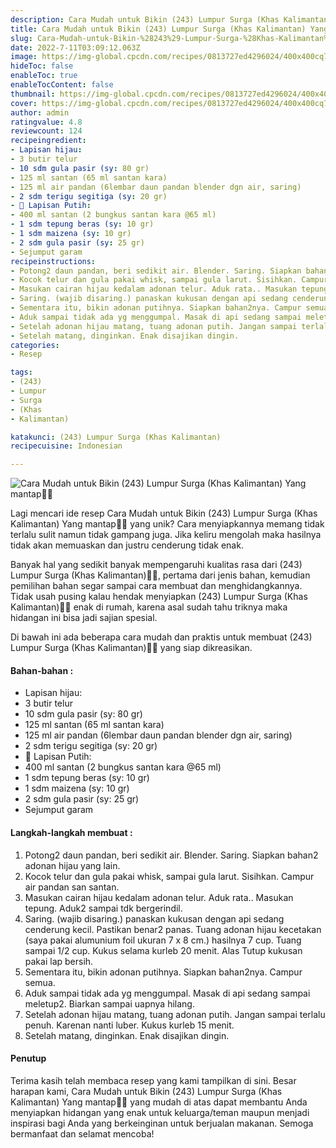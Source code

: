 ```yaml
---
description: Cara Mudah untuk Bikin (243) Lumpur Surga (Khas Kalimantan) Yang mantap"
title: Cara Mudah untuk Bikin (243) Lumpur Surga (Khas Kalimantan) Yang mantap
slug: Cara-Mudah-untuk-Bikin-%28243%29-Lumpur-Surga-%28Khas-Kalimantan%29-Yang-mantap
date: 2022-7-11T03:09:12.063Z
image: https://img-global.cpcdn.com/recipes/0813727ed4296024/400x400cq70/photo.jpg
hideToc: false
enableToc: true
enableTocContent: false
thumbnail: https://img-global.cpcdn.com/recipes/0813727ed4296024/400x400cq70/photo.jpg
cover: https://img-global.cpcdn.com/recipes/0813727ed4296024/400x400cq70/photo.jpg
author: admin
ratingvalue: 4.8
reviewcount: 124
recipeingredient:
- Lapisan hijau:
- 3 butir telur
- 10 sdm gula pasir (sy: 80 gr)
- 125 ml santan (65 ml santan kara)
- 125 ml air pandan (6lembar daun pandan blender dgn air, saring)
- 2 sdm terigu segitiga (sy: 20 gr)
- 🍥 Lapisan Putih:
- 400 ml santan (2 bungkus santan kara @65 ml)
- 1 sdm tepung beras (sy: 10 gr)
- 1 sdm maizena (sy: 10 gr)
- 2 sdm gula pasir (sy: 25 gr)
- Sejumput garam
recipeinstructions:
- Potong2 daun pandan, beri sedikit air. Blender. Saring. Siapkan bahan2 adonan hijau yang lain.
- Kocok telur dan gula pakai whisk, sampai gula larut. Sisihkan. Campur air pandan san santan.
- Masukan cairan hijau kedalam adonan telur. Aduk rata.. Masukan tepung. Aduk2 sampai tdk bergerindil.
- Saring. (wajib disaring.) panaskan kukusan dengan api sedang cenderung kecil. Pastikan benar2 panas. Tuang adonan hijau kecetakan (saya pakai alumunium foil ukuran 7 x 8 cm.) hasilnya 7 cup. Tuang sampai 1/2 cup. Kukus selama kurleb 20 menit. Alas Tutup kukusan pakai lap bersih.
- Sementara itu, bikin adonan putihnya. Siapkan bahan2nya. Campur semua.
- Aduk sampai tidak ada yg menggumpal. Masak di api sedang sampai meletup2. Biarkan sampai uapnya hilang.
- Setelah adonan hijau matang, tuang adonan putih. Jangan sampai terlalu penuh. Karenan nanti luber. Kukus kurleb 15 menit.
- Setelah matang, dinginkan. Enak disajikan dingin.
categories:
- Resep

tags:
- (243)
- Lumpur
- Surga
- (Khas
- Kalimantan)

katakunci: (243) Lumpur Surga (Khas Kalimantan)
recipecuisine: Indonesian

---
```


![Cara Mudah untuk Bikin (243) Lumpur Surga (Khas Kalimantan) Yang mantap👩‍🍳](https://img-global.cpcdn.com/recipes/0813727ed4296024/400x400cq70/photo.jpg)

Lagi mencari ide resep Cara Mudah untuk Bikin (243) Lumpur Surga (Khas Kalimantan) Yang mantap👩‍🍳 yang unik? Cara menyiapkannya memang tidak terlalu sulit namun tidak gampang juga. Jika keliru mengolah maka hasilnya tidak akan memuaskan dan justru cenderung tidak enak.

Banyak hal yang sedikit banyak mempengaruhi kualitas rasa dari (243) Lumpur Surga (Khas Kalimantan)👩‍🍳, pertama dari jenis bahan, kemudian pemilihan bahan segar sampai cara membuat dan menghidangkannya. Tidak usah pusing kalau hendak menyiapkan (243) Lumpur Surga (Khas Kalimantan)👩‍🍳 enak di rumah, karena asal sudah tahu triknya maka hidangan ini bisa jadi sajian spesial.

Di bawah ini ada beberapa cara mudah dan praktis untuk membuat (243) Lumpur Surga (Khas Kalimantan)👩‍🍳 yang siap dikreasikan.

<!--inarticleads1-->

#### Bahan-bahan :

- Lapisan hijau:
- 3 butir telur
- 10 sdm gula pasir (sy: 80 gr)
- 125 ml santan (65 ml santan kara)
- 125 ml air pandan (6lembar daun pandan blender dgn air, saring)
- 2 sdm terigu segitiga (sy: 20 gr)
- 🍥 Lapisan Putih:
- 400 ml santan (2 bungkus santan kara @65 ml)
- 1 sdm tepung beras (sy: 10 gr)
- 1 sdm maizena (sy: 10 gr)
- 2 sdm gula pasir (sy: 25 gr)
- Sejumput garam

<!--inarticleads2-->

#### Langkah-langkah membuat :

1. Potong2 daun pandan, beri sedikit air. Blender. Saring. Siapkan bahan2 adonan hijau yang lain.
1. Kocok telur dan gula pakai whisk, sampai gula larut. Sisihkan. Campur air pandan san santan.
1. Masukan cairan hijau kedalam adonan telur. Aduk rata.. Masukan tepung. Aduk2 sampai tdk bergerindil.
1. Saring. (wajib disaring.) panaskan kukusan dengan api sedang cenderung kecil. Pastikan benar2 panas. Tuang adonan hijau kecetakan (saya pakai alumunium foil ukuran 7 x 8 cm.) hasilnya 7 cup. Tuang sampai 1/2 cup. Kukus selama kurleb 20 menit. Alas Tutup kukusan pakai lap bersih.
1. Sementara itu, bikin adonan putihnya. Siapkan bahan2nya. Campur semua.
1. Aduk sampai tidak ada yg menggumpal. Masak di api sedang sampai meletup2. Biarkan sampai uapnya hilang.
1. Setelah adonan hijau matang, tuang adonan putih. Jangan sampai terlalu penuh. Karenan nanti luber. Kukus kurleb 15 menit.
1. Setelah matang, dinginkan. Enak disajikan dingin.

#### Penutup

Terima kasih telah membaca resep yang kami tampilkan di sini. Besar harapan kami, Cara Mudah untuk Bikin (243) Lumpur Surga (Khas Kalimantan) Yang mantap👩‍🍳 yang mudah di atas dapat membantu Anda menyiapkan hidangan yang enak untuk keluarga/teman maupun menjadi inspirasi bagi Anda yang berkeinginan untuk berjualan makanan. Semoga bermanfaat dan selamat mencoba!